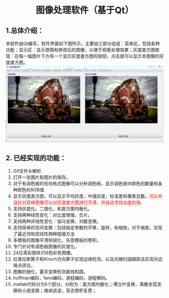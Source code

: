 # <center>图像处理软件（基于Qt）</center>

## 1.总体介绍：
本软件由Qt编写，软件界面如下图所示，主要由三部分组成：菜单区，包括各种功能；显示区：显示原图和修改后的图像，以便于观察处理效果；灰度直方图按钮：在每一幅图片下方有一个显示灰度直方图的按钮，点击就可以显示本图像的灰度直方图。
![](interface.PNG )
## 2. 已经实现的功能：
1. Gif文件头解析
2. 打开一张图片和图片的保存。
3. 对于有调色板的任何格式图像可以分析调色板，显示调色板中颜色的数量和各种颜色的RGB值
4. 显示灰度直方图，可以显示平均灰度，中值灰度，标准差和像素总数。<font color = 'red'>可以并且针对双峰图像可以对灰度直方图进行平滑，并自动寻找谷底的值。</font>
5. 支持灰度化，二值化，和直方图均衡化。
6. 支持两种线性变化：对比度增强，负片。
7. 支持两种非线性变化：伽马变换，对数变换。
8. 支持简单的空间变换：包括指定参数的平移，旋转，和缩放，对于缩放，实现了最近邻和双线性两种插值方法
9.  多模板的图像平滑和锐化，任意模板的卷积。
10. 专门针对有调色板图像的灰度化。
11. 24位真彩图转256色彩色图像。
12. 拉普拉斯算子和Kirsch方向算子实现边缘检测。以及光栅扫描跟踪法实现对边缘点闭合。
13. 图像的细化，霍夫变换检测直线和圆。
14. huffman编码，fano编码，游程编码，游程解码。 
13. matlab代码分为5个部分，分别为：直方图均衡化；傅立叶变换，离散余弦变换和小波变换；维纳滤波，盲去卷积复原；

